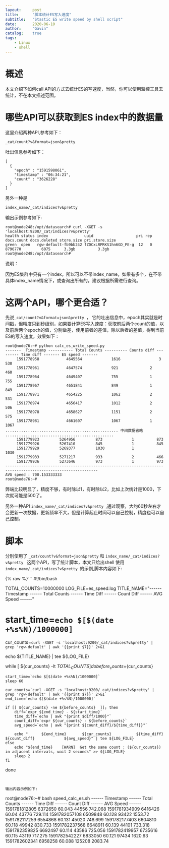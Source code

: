 ```yaml
---
layout:     post
title:      "脚本统计ES写入速度"
subtitle:   "Stastic ES write speed by shell script"
date:       2020-06-10
author:     "Gavin"
catalog:    true
tags:
    - Linux
    - shell
---
```



# 概述

本文介绍下如何call API的方式去统计ES的写速度，当然，你可以使用监控工具去统计，不在本文描述范围。


# 哪些API可以获取到ES index中的数据量

这里介绍两种API,参考如下：

```
_cat/count?v&format=json&pretty
```

吐出信息参考如下：


```
[
  {
    "epoch" : "1591598061",
    "timestamp" : "06:34:21",
    "count" : "3626228"
  }
]
```

另外一种是

```
index_name/_cat/indices?v&pretty
```

输出示例参考如下:


```
root@node248:/opt/datasearch# curl -XGET -s 'localhost:9200/_cat/indices?v&pretty'
health status index                uuid                   pri rep docs.count docs.deleted store.size pri.store.size
green  open   rgw-default-fb9bb242 fZDCxLRPRKS1hn6GD_PE-g  12   0    8796770         6075      3.3gb          3.3gb
root@node248:/opt/datasearch# 
```

说明：

因为ES集群中只有一个index，所以可以不带index_name，如果有多个，在不带具体index_name情况下，或查询出所有的，建议根据所需进行查询。



# 这两个API，哪个更合适？

先说```_cat/count?v&format=json&pretty ```， 它的吐出信息中，epoch其实就是时间戳，但精度只到秒级别，如果要计算ES写入速度：获取前后两个count的值，以及前后两个epoch的值，分别做差，使用前者的差值，除以后者的差值，得到当前ES的写入速度，效果如下：


```
root@node76:~# python calc_es_write_speed.py 
-------  Timestamp ----------- Total Counts ---------- Counts diff --------- Time diff ------- ES speed -------
	 1591778958 	       4645564 		       1616  	        	3 		  538
	 1591778961 	       4647574 		       921  			2 		  460
	 1591778964 	       4649407 		       755  			1 		  755
	 1591778967 	       4651841 		       849  			1 		  849
	 1591778971 	       4654225 		       1062  			2 		  531
	 1591778974 	       4656417 		       1012  			2 		  506
	 1591778978 	       4658627 		       1151  			2 		  575
	 1591778981 	       4661607 		       1067  			1 		  1067
.................................................. 中间数据省略 ................................................                                            
	 1591779923 		5264956 		873  			1 		   873
	 1591779926 		5267410 		845  			1 		   845
	 1591779929 		5269377 		1030  			1 		   1030
	 1591779933 		5271217 		933  			2 		   466
	 1591779936 		5273646 		973  			1 		   973
---------------------------------------------------------------------------------------------------------------
AVG speed : 700.153333333
root@node76:~# 
```

弊端比较明显了，精度不够，有时除以1，有时除以2，比如上次统计是1000，下次就可能是500了。

另外一种API ```index_name/_cat/indices?v&pretty ```,通过观察，大约60秒左右才会更新一次数据，更新频率不大，但是计算起止时间可以自己控制，精度也可以自己控制。


# 脚本

分别使用了 ```_cat/count?v&format=json&pretty``` 和 ```index_name/_cat/indices?v&pretty ``` 这两个API，写了统计脚本，本文只给出shell 使用```index_name/_cat/indices?v&pretty ```的示例,脚本内容如下:

{% raw %}```
#!/bin/bash

TOTAL_COUNTS=10000000
LOG_FILE=es_speed.log
TITLE_NAME="------ Timestamp ------  Total Counts ------ Time Diff ------ Count Diff ------  AVG Speed ------"


# start_time=`echo $[$(date +%s%N)/1000000]`
cur_counts=`curl -XGET -s 'localhost:9200/_cat/indices?v&pretty' | grep 'rgw-default' | awk '{{print $7}}' 2>&1`

echo ${TITLE_NAME} | tee ${LOG_FILE}

while [ ${cur_counts} -lt ${TOTAL_COUNTS} ]
do
    before_counts=${cur_counts}

    start_time=`echo $[$(date +%s%N)/1000000]`
    sleep 60

    cur_counts=`curl -XGET -s 'localhost:9200/_cat/indices?v&pretty' | grep 'rgw-default' | awk '{{print $7}}' 2>&1`
    end_time=`echo $[$(date +%s%N)/1000000]`

    if [[ ${cur_counts} -ne ${before_counts}  ]]; then
        diff=`expr ${end_time} - ${start_time}`
        time_diff=`echo | awk "{print $diff/1000}"`
        count_diff=`expr ${cur_counts} - ${before_counts}`
        avg_speed=`echo | awk "{print ${count_diff}/${time_diff}}"`

        echo "      ${end_time}       ${cur_counts}           ${time_diff}           ${count_diff}             ${avg_speed}" | tee ${LOG_FILE}
    else
        echo "${end_time}    [WARN]  Get the same count : (${cur_counts}) in adjacent intervals, wait 2 seconds" >> ${LOG_FILE}
        sleep 2
    fi
done
``` {% endraw %}


输出内容示例如下:

```
root@node76:~# bash speed_calc_es.sh 
------ Timestamp ------ Total Counts ------ Time Diff ------ Count Diff ------ AVG Speed ------
      1591781812805       6372650           60.043           44556             742.068
      1591781934909       6416426           60.04           43776             729.114
      1591782057108       6509848           60.128           93422             1553.72
      1591782117259       6554868           60.131           45020             748.699
      1591782177403       6604810           60.118           49942             830.733
      1591782237568       6648911           60.139           44101             733.318
      1591782359825       6692497           60.114           43586             725.056
      1591782419957       6735616           60.115           43119             717.275
      1591782542227       6833050           60.121           97434             1620.63
      1591782602341       6958258           60.088           125208             2083.74
```

